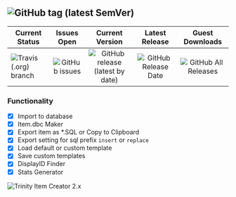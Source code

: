 ## ![GitHub tag (latest SemVer)](https://img.shields.io/github/v/tag/TrinityItemCreator/TrinityItemCreator?color=lime&label=Trinity%20Item%20Creator)
| Current Status | Issues Open | Current Version | Latest Release | Guest Downloads |
| ------------- |:-------------:|:-------------:|:-------------:|:-------------:|
| ![Travis (.org) branch](https://img.shields.io/travis/TrinityItemCreator/TrinityItemCreator/master?color=lime) | ![GitHub issues](https://img.shields.io/github/issues-raw/TrinityItemCreator/TrinityItemCreator) | ![GitHub release (latest by date)](https://img.shields.io/github/v/release/TrinityItemCreator/TrinityItemCreator?label=Version) | ![GitHub Release Date](https://img.shields.io/github/release-date/TrinityItemCreator/TrinityItemCreator?label=Latest%20Release&logo=travis) | ![GitHub All Releases](https://img.shields.io/github/downloads/TrinityItemCreator/TrinityItemCreator/total?label=Total%20Downloads) |

### Functionality
- [x] Import to database
- [x] Item.dbc Maker
- [x] Export item as *.SQL or Copy to Clipboard
- [x] Export setting for sql prefix `insert` or `replace`
- [x] Load default or custom template
- [x] Save custom templates
- [x] DisplayID Finder
- [x] Stats Generator

![Trinity Item Creator 2.x](https://image.ibb.co/mgpK9U/Screenshot_1.jpg)
